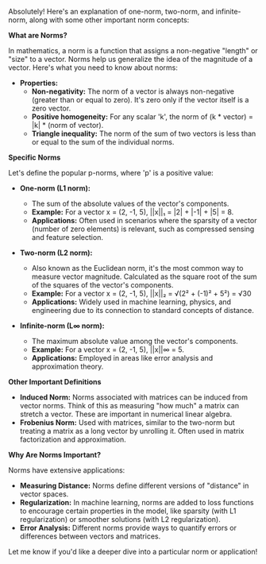Absolutely! Here's an explanation of one-norm, two-norm, and infinite-norm, along with some other important norm concepts:

**What are Norms?**

In mathematics, a norm is a function that assigns a non-negative "length" or "size" to a vector. Norms help us generalize the idea of the magnitude of a vector. Here's what you need to know about norms:

- **Properties:**
    - **Non-negativity:** The norm of a vector is always non-negative (greater than or equal to zero). It's zero only if the vector itself is a zero vector.
    - **Positive homogeneity:** For any scalar 'k', the norm of (k * vector) = |k| * (norm of vector).
    - **Triangle inequality:** The norm of the sum of two vectors is less than or equal to the sum of the individual norms.

**Specific Norms**

Let's define the popular p-norms, where 'p' is a positive value:

- **One-norm (L1 norm):**
    
    - The sum of the absolute values of the vector's components.
    - **Example:** For a vector x = (2, -1, 5), ||x||₁ = |2| + |-1| + |5| = 8.
    - **Applications:** Often used in scenarios where the sparsity of a vector (number of zero elements) is relevant, such as compressed sensing and feature selection.
- **Two-norm (L2 norm):**
    
    - Also known as the Euclidean norm, it's the most common way to measure vector magnitude. Calculated as the square root of the sum of the squares of the vector's components.
    - **Example:** For a vector x = (2, -1, 5), ||x||₂ = √(2² + (-1)² + 5²) = √30
    - **Applications:** Widely used in machine learning, physics, and engineering due to its connection to standard concepts of distance.
- **Infinite-norm (L∞ norm):**
    
    - The maximum absolute value among the vector's components.
    - **Example:** For a vector x = (2, -1, 5), ||x||∞ = 5.
    - **Applications:** Employed in areas like error analysis and approximation theory.

**Other Important Definitions**

- **Induced Norm:** Norms associated with matrices can be induced from vector norms. Think of this as measuring "how much" a matrix can stretch a vector. These are important in numerical linear algebra.
- **Frobenius Norm:** Used with matrices, similar to the two-norm but treating a matrix as a long vector by unrolling it. Often used in matrix factorization and approximation.

**Why Are Norms Important?**

Norms have extensive applications:

- **Measuring Distance:** Norms define different versions of "distance" in vector spaces.
- **Regularization:** In machine learning, norms are added to loss functions to encourage certain properties in the model, like sparsity (with L1 regularization) or smoother solutions (with L2 regularization).
- **Error Analysis:** Different norms provide ways to quantify errors or differences between vectors and matrices.

Let me know if you'd like a deeper dive into a particular norm or application!